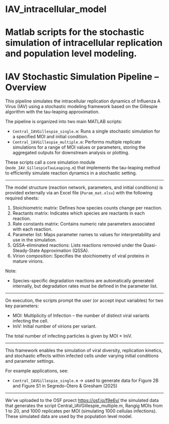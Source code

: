 # IAV_intracellular_model
Matlab scripts for the stochastic simulation of intracellular replication and population level modeling.
================================================================================================================
IAV Stochastic Simulation Pipeline – Overview
================================================================================================================

This pipeline simulates the intracellular replication dynamics of Influenza A Virus (IAV) using a stochastic 
modeling framework based on the Gillespie algorithm with the tau-leaping approximation.

The pipeline is organized into two main MATLAB scripts:

- `Central_IAVGillespie_single.m`: Runs a single stochastic simulation for a specified MOI and initial condition.
- `Central_IAVGillespie_multiple.m`: Performs multiple replicate simulations for a range of MOI values or parameters,
  storing the aggregated outputs for downstream analysis or plotting.

These scripts call a core simulation module (`mode_IAV_GillespieTauLeaping.m`) that implements the tau-leaping 
method to efficiently simulate reaction dynamics in a stochastic setting.

------------------------------------------------------------------------------------------------
The model structure (reaction network, parameters, and initial conditions) is provided externally
via an Excel file (`Param_mat.xlsx`) with the following required sheets:

1. Stoichiometric matrix: Defines how species counts change per reaction.
2. Reactants matrix: Indicates which species are reactants in each reaction.
3. Rate constants matrix: Contains numeric rate parameters associated with each reaction.
4. Parameter list: Maps parameter names to values for interpretability and use in the simulation.
5. QSSA-eliminated reactions: Lists reactions removed under the Quasi-Steady-State Approximation (QSSA).
6. Virion composition: Specifies the stoichiometry of viral proteins in mature virions.

Note:
- Species-specific degradation reactions are automatically generated internally,
  but degradation rates must be defined in the parameter list.

------------------------------------------------------------------------------------------------
On execution, the scripts prompt the user (or accept input variables) for two key parameters:

- MOI: Multiplicity of Infection – the number of distinct viral variants infecting the cell.
- IniV: Initial number of virions per variant.

The total number of infecting particles is given by MOI × IniV.

------------------------------------------------------------------------------------------------
This framework enables the simulation of viral diversity, replication kinetics, and stochastic effects
within infected cells under varying initial conditions and parameter settings.

For example applications, see:
- `Central_IAVGillespie_single.m` → used to generate data for Figure 2B and Figure S1 in Segredo-Otero & Gresham (2025)

------------------------------------------------------------------------------------------------
We've uploaded to the OSF proect https://osf.io/f9e6v/ the simulated data that generates the script Central_IAVGillespie_multiple.m, 
Rangig MOIs from 1 to 20, and 1000 replicates per MOI (simulating 1000 cellulas infections). These simulated data are used by the population level model.

